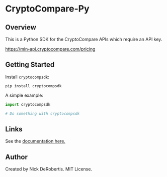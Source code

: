 # CryptoCompare-Py

## Overview

This is a Python SDK for the CryptoCompare APIs which require an API key.

https://min-api.cryptocompare.com/pricing

## Getting Started

Install `cryptocompsdk`:

```
pip install cryptocompsdk
```

A simple example:

```python
import cryptocompsdk

# Do something with cryptocompsdk
```

## Links

See the
[documentation here.](https://nickderobertis.github.io/cryptocompare-py/)


## Author

Created by Nick DeRobertis. MIT License.

